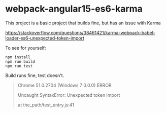# webpack-angular15-es6-karma
This project is a basic project that builds fine, but has an issue with Karma

https://stackoverflow.com/questions/38461421/karma-webpack-babel-loader-es6-unexpected-token-import

To see for yourself:

```
npm install
npm run build
npm run test
```

Build runs fine, test doesn't.

> Chrome 51.0.2704 (Windows 7 0.0.0) ERROR
>
> Uncaught SyntaxError: Unexpected token import
>
> at the_path/test_entry.js:41
